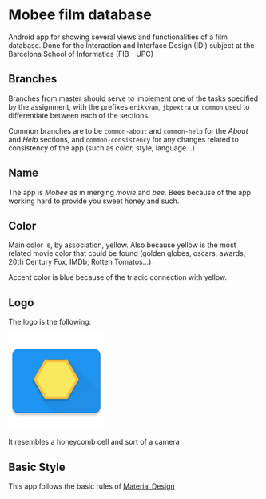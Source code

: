 # Mobee film database
Android app for showing several views and functionalities of a film database. Done for the Interaction and Interface Design (IDI) subject at the Barcelona School of Informatics (FIB - UPC)

## Branches
Branches from master should serve to implement one of the tasks specified by the assignment, with the prefixes `erikkvam`, `jbpextra` or `common` used to differentiate between each of the sections.

Common branches are to be `common-about` and `common-help` for the *About* and *Help* sections, and `common-consistency` for any changes related to consistency of the app (such as color, style, language...)

## Name
The app is *Mobee* as in merging *movie* and *bee*. Bees because of the app working hard to provide you sweet honey and such.

## Color
Main color is, by association, yellow. Also because yellow is the most related movie color that could be found (golden globes, oscars, awards, 20th Century Fox, IMDb, Rotten Tomatos...)

Accent color is blue because of the triadic connection with yellow.

## Logo
The logo is the following:

![Mobee logo](https://github.com/erikkvam/Mobee/blob/common-consistency/app/src/main/res/mipmap-xxxhdpi/ic_launcher.png)

It resembles a honeycomb cell and sort of a camera

## Basic Style
This app follows the basic rules of [Material Design](material.io)
